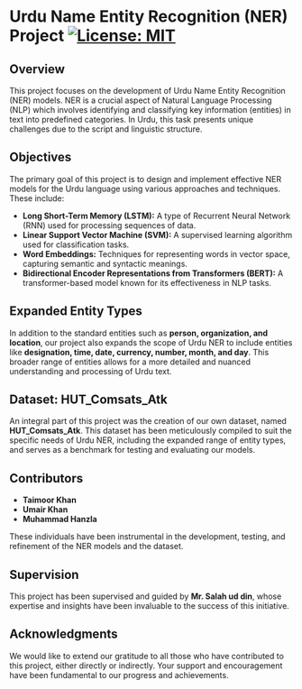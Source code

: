# Urdu Name Entity Recognition (NER) Project  [![License: MIT](https://img.shields.io/badge/License-MIT-yellow.svg)](https://opensource.org/licenses/MIT)

## Overview
This project focuses on the development of Urdu Name Entity Recognition (NER) models. NER is a crucial aspect of Natural Language Processing (NLP) which involves identifying and classifying key information (entities) in text into predefined categories. In Urdu, this task presents unique challenges due to the script and linguistic structure.

## Objectives
The primary goal of this project is to design and implement effective NER models for the Urdu language using various approaches and techniques. These include:

- **Long Short-Term Memory (LSTM):** A type of Recurrent Neural Network (RNN) used for processing sequences of data.
- **Linear Support Vector Machine (SVM):** A supervised learning algorithm used for classification tasks.
- **Word Embeddings:** Techniques for representing words in vector space, capturing semantic and syntactic meanings.
- **Bidirectional Encoder Representations from Transformers (BERT):** A transformer-based model known for its effectiveness in NLP tasks.

## Expanded Entity Types
In addition to the standard entities such as **person, organization, and location**, our project also expands the scope of Urdu NER to include entities like **designation, time, date, currency, number, month, and day**. This broader range of entities allows for a more detailed and nuanced understanding and processing of Urdu text.

## Dataset: HUT_Comsats_Atk
An integral part of this project was the creation of our own dataset, named **HUT_Comsats_Atk**. This dataset has been meticulously compiled to suit the specific needs of Urdu NER, including the expanded range of entity types, and serves as a benchmark for testing and evaluating our models.

## Contributors
- **Taimoor Khan**
- **Umair Khan**
- **Muhammad Hanzla**

These individuals have been instrumental in the development, testing, and refinement of the NER models and the dataset.

## Supervision
This project has been supervised and guided by **Mr. Salah ud din**, whose expertise and insights have been invaluable to the success of this initiative.

## Acknowledgments
We would like to extend our gratitude to all those who have contributed to this project, either directly or indirectly. Your support and encouragement have been fundamental to our progress and achievements.
